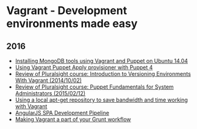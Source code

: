 Vagrant - Development environments made easy
============================================

2016
----
* [Installing MongoDB tools using Vagrant and Puppet on Ubuntu 14.04](blog/2016/07/installing-mongodb-tools-using-vagrant-and-puppet-on-ubuntu-14-04.md)
* [Using Vagrant Puppet Apply provisioner with Puppet 4](blog/2016/07/using-vagrant-puppet-apply-provisioner-with-puppet-4.md)
* [Review of Pluralsight course: Introduction to Versioning Environments With Vagrant (2014/10/02)](blog/2016/07/pluralsight-introduction-to-versioning-environments-with-vagrant-2014-10-02.md)
* [Review of Pluralsight course: Puppet Fundamentals for System Administrators (2015/02/12)](blog/2016/07/pluralsight-puppet-fundamentals-for-system-administrators-2015-02-12.md)
* [Using a local apt-get repository to save bandwidth and time working with Vagrant](blog/2016/04/using-local-apt-get-to-save-time-with-vagrant.md)
* [AngularJS SPA Development Pipeline](blog/2016/04/spa-development-pipeline.md)
* [Making Vagrant a part of your Grunt workflow](blog/2016/04/making-vagrant-a-part-of-your-grunt-workflow.md)
